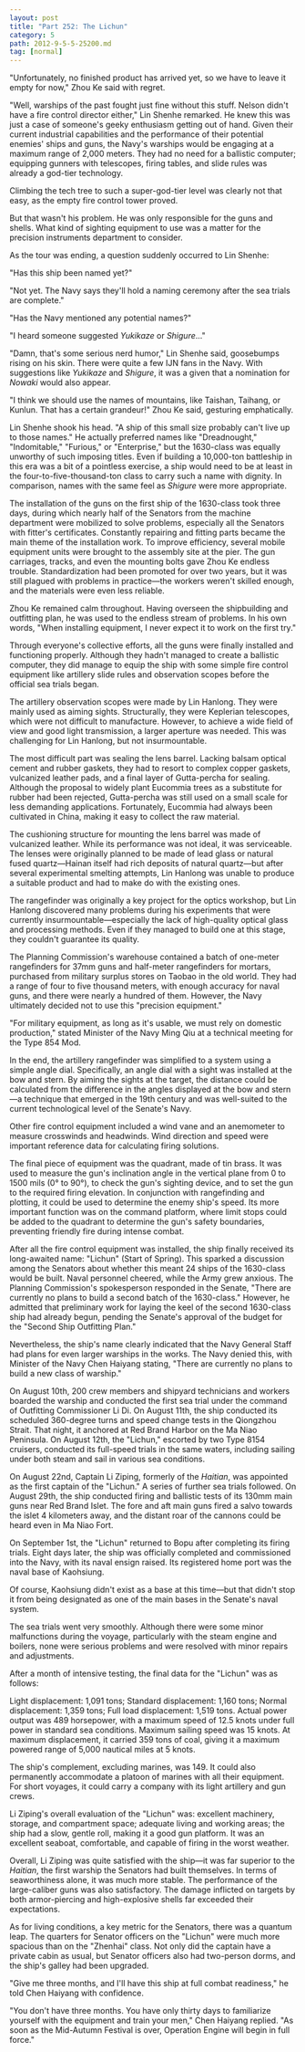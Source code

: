 ```yaml
---
layout: post
title: "Part 252: The Lichun"
category: 5
path: 2012-9-5-5-25200.md
tag: [normal]
---
```


"Unfortunately, no finished product has arrived yet, so we have to leave it empty for now," Zhou Ke said with regret.

"Well, warships of the past fought just fine without this stuff. Nelson didn't have a fire control director either," Lin Shenhe remarked. He knew this was just a case of someone's geeky enthusiasm getting out of hand. Given their current industrial capabilities and the performance of their potential enemies' ships and guns, the Navy's warships would be engaging at a maximum range of 2,000 meters. They had no need for a ballistic computer; equipping gunners with telescopes, firing tables, and slide rules was already a god-tier technology.

Climbing the tech tree to such a super-god-tier level was clearly not that easy, as the empty fire control tower proved.

But that wasn't his problem. He was only responsible for the guns and shells. What kind of sighting equipment to use was a matter for the precision instruments department to consider.

As the tour was ending, a question suddenly occurred to Lin Shenhe:

"Has this ship been named yet?"

"Not yet. The Navy says they'll hold a naming ceremony after the sea trials are complete."

"Has the Navy mentioned any potential names?"

"I heard someone suggested *Yukikaze* or *Shigure*..."

"Damn, that's some serious nerd humor," Lin Shenhe said, goosebumps rising on his skin. There were quite a few IJN fans in the Navy. With suggestions like *Yukikaze* and *Shigure*, it was a given that a nomination for *Nowaki* would also appear.

"I think we should use the names of mountains, like Taishan, Taihang, or Kunlun. That has a certain grandeur!" Zhou Ke said, gesturing emphatically.

Lin Shenhe shook his head. "A ship of this small size probably can't live up to those names." He actually preferred names like "Dreadnought," "Indomitable," "Furious," or "Enterprise," but the 1630-class was equally unworthy of such imposing titles. Even if building a 10,000-ton battleship in this era was a bit of a pointless exercise, a ship would need to be at least in the four-to-five-thousand-ton class to carry such a name with dignity. In comparison, names with the same feel as *Shigure* were more appropriate.

The installation of the guns on the first ship of the 1630-class took three days, during which nearly half of the Senators from the machine department were mobilized to solve problems, especially all the Senators with fitter's certificates. Constantly repairing and fitting parts became the main theme of the installation work. To improve efficiency, several mobile equipment units were brought to the assembly site at the pier. The gun carriages, tracks, and even the mounting bolts gave Zhou Ke endless trouble. Standardization had been promoted for over two years, but it was still plagued with problems in practice—the workers weren't skilled enough, and the materials were even less reliable.

Zhou Ke remained calm throughout. Having overseen the shipbuilding and outfitting plan, he was used to the endless stream of problems. In his own words, "When installing equipment, I never expect it to work on the first try."

Through everyone's collective efforts, all the guns were finally installed and functioning properly. Although they hadn't managed to create a ballistic computer, they did manage to equip the ship with some simple fire control equipment like artillery slide rules and observation scopes before the official sea trials began.

The artillery observation scopes were made by Lin Hanlong. They were mainly used as aiming sights. Structurally, they were Keplerian telescopes, which were not difficult to manufacture. However, to achieve a wide field of view and good light transmission, a larger aperture was needed. This was challenging for Lin Hanlong, but not insurmountable.

The most difficult part was sealing the lens barrel. Lacking balsam optical cement and rubber gaskets, they had to resort to complex copper gaskets, vulcanized leather pads, and a final layer of Gutta-percha for sealing. Although the proposal to widely plant Eucommia trees as a substitute for rubber had been rejected, Gutta-percha was still used on a small scale for less demanding applications. Fortunately, Eucommia had always been cultivated in China, making it easy to collect the raw material.

The cushioning structure for mounting the lens barrel was made of vulcanized leather. While its performance was not ideal, it was serviceable. The lenses were originally planned to be made of lead glass or natural fused quartz—Hainan itself had rich deposits of natural quartz—but after several experimental smelting attempts, Lin Hanlong was unable to produce a suitable product and had to make do with the existing ones.

The rangefinder was originally a key project for the optics workshop, but Lin Hanlong discovered many problems during his experiments that were currently insurmountable—especially the lack of high-quality optical glass and processing methods. Even if they managed to build one at this stage, they couldn't guarantee its quality.

The Planning Commission's warehouse contained a batch of one-meter rangefinders for 37mm guns and half-meter rangefinders for mortars, purchased from military surplus stores on Taobao in the old world. They had a range of four to five thousand meters, with enough accuracy for naval guns, and there were nearly a hundred of them. However, the Navy ultimately decided not to use this "precision equipment."

"For military equipment, as long as it's usable, we must rely on domestic production," stated Minister of the Navy Ming Qiu at a technical meeting for the Type 854 Mod.

In the end, the artillery rangefinder was simplified to a system using a simple angle dial. Specifically, an angle dial with a sight was installed at the bow and stern. By aiming the sights at the target, the distance could be calculated from the difference in the angles displayed at the bow and stern—a technique that emerged in the 19th century and was well-suited to the current technological level of the Senate's Navy.

Other fire control equipment included a wind vane and an anemometer to measure crosswinds and headwinds. Wind direction and speed were important reference data for calculating firing solutions.

The final piece of equipment was the quadrant, made of tin brass. It was used to measure the gun's inclination angle in the vertical plane from 0 to 1500 mils (0° to 90°), to check the gun's sighting device, and to set the gun to the required firing elevation. In conjunction with rangefinding and plotting, it could be used to determine the enemy ship's speed. Its more important function was on the command platform, where limit stops could be added to the quadrant to determine the gun's safety boundaries, preventing friendly fire during intense combat.

After all the fire control equipment was installed, the ship finally received its long-awaited name: "Lichun" (Start of Spring). This sparked a discussion among the Senators about whether this meant 24 ships of the 1630-class would be built. Naval personnel cheered, while the Army grew anxious. The Planning Commission's spokesperson responded in the Senate, "There are currently no plans to build a second batch of the 1630-class." However, he admitted that preliminary work for laying the keel of the second 1630-class ship had already begun, pending the Senate's approval of the budget for the "Second Ship Outfitting Plan."

Nevertheless, the ship's name clearly indicated that the Navy General Staff had plans for even larger warships in the works. The Navy denied this, with Minister of the Navy Chen Haiyang stating, "There are currently no plans to build a new class of warship."

On August 10th, 200 crew members and shipyard technicians and workers boarded the warship and conducted the first sea trial under the command of Outfitting Commissioner Li Di. On August 11th, the ship conducted its scheduled 360-degree turns and speed change tests in the Qiongzhou Strait. That night, it anchored at Red Brand Harbor on the Ma Niao Peninsula. On August 12th, the "Lichun," escorted by two Type 8154 cruisers, conducted its full-speed trials in the same waters, including sailing under both steam and sail in various sea conditions.

On August 22nd, Captain Li Ziping, formerly of the *Haitian*, was appointed as the first captain of the "Lichun." A series of further sea trials followed. On August 29th, the ship conducted firing and ballistic tests of its 130mm main guns near Red Brand Islet. The fore and aft main guns fired a salvo towards the islet 4 kilometers away, and the distant roar of the cannons could be heard even in Ma Niao Fort.

On September 1st, the "Lichun" returned to Bopu after completing its firing trials. Eight days later, the ship was officially completed and commissioned into the Navy, with its naval ensign raised. Its registered home port was the naval base of Kaohsiung.

Of course, Kaohsiung didn't exist as a base at this time—but that didn't stop it from being designated as one of the main bases in the Senate's naval system.

The sea trials went very smoothly. Although there were some minor malfunctions during the voyage, particularly with the steam engine and boilers, none were serious problems and were resolved with minor repairs and adjustments.

After a month of intensive testing, the final data for the "Lichun" was as follows:

Light displacement: 1,091 tons; Standard displacement: 1,160 tons; Normal displacement: 1,359 tons; Full load displacement: 1,519 tons. Actual power output was 489 horsepower, with a maximum speed of 12.5 knots under full power in standard sea conditions. Maximum sailing speed was 15 knots. At maximum displacement, it carried 359 tons of coal, giving it a maximum powered range of 5,000 nautical miles at 5 knots.

The ship's complement, excluding marines, was 149. It could also permanently accommodate a platoon of marines with all their equipment. For short voyages, it could carry a company with its light artillery and gun crews.

Li Ziping's overall evaluation of the "Lichun" was: excellent machinery, storage, and compartment space; adequate living and working areas; the ship had a slow, gentle roll, making it a good gun platform. It was an excellent seaboat, comfortable, and capable of firing in the worst weather.

Overall, Li Ziping was quite satisfied with the ship—it was far superior to the *Haitian*, the first warship the Senators had built themselves. In terms of seaworthiness alone, it was much more stable. The performance of the large-caliber guns was also satisfactory. The damage inflicted on targets by both armor-piercing and high-explosive shells far exceeded their expectations.

As for living conditions, a key metric for the Senators, there was a quantum leap. The quarters for Senator officers on the "Lichun" were much more spacious than on the "Zhenhai" class. Not only did the captain have a private cabin as usual, but Senator officers also had two-person dorms, and the ship's galley had been upgraded.

"Give me three months, and I'll have this ship at full combat readiness," he told Chen Haiyang with confidence.

"You don't have three months. You have only thirty days to familiarize yourself with the equipment and train your men," Chen Haiyang replied. "As soon as the Mid-Autumn Festival is over, Operation Engine will begin in full force."